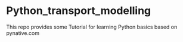 # Python_transport_modelling
This repo provides some Tutorial for learning Python basics based on pynative.com
